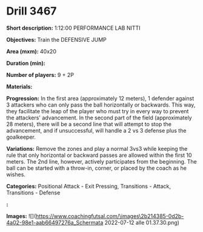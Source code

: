 # Drill 3467

**Short description:**
1:12:00 PERFORMANCE LAB NITTI

**Objectives:**
Train the DEFENSIVE JUMP

**Area (mxm):**
40x20

**Duration (min):**


**Number of players:**
9 + 2P

**Materials:**


**Progression:**
In the first area (approximately 12 meters), 1 defender against 3 attackers who can only pass the ball horizontally or backwards. This way, they facilitate the leap of the player who must try in every way to prevent the attackers' advancement. In the second part of the field (approximately 28 meters), there will be a second line that will attempt to stop the advancement, and if unsuccessful, will handle a 2 vs 3 defense plus the goalkeeper.

**Variations:**
Remove the zones and play a normal 3vs3 while keeping the rule that only horizontal or backward passes are allowed within the first 10 meters. The 2nd line, however, actively participates from the beginning. The ball can be started with a throw-in, corner, or placed by the coach as he wishes.

**Categories:**
Positional Attack - Exit Pressing, Transitions - Attack, Transitions - Defense

**:**


**Images:**
![](https://www.coachingfutsal.com/\images\2b214385-0d2b-4a02-98e1-aab66497276a_Schermata 2022-07-12 alle 01.37.30.png)

